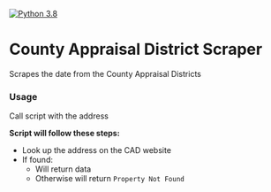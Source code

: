 [![Python 3.8](https://img.shields.io/badge/Python-3.6-blue.svg)](https://www.python.org/downloads/release/python-380/)

# County Appraisal District Scraper
Scrapes the date from the County Appraisal Districts

### Usage

Call script with the address


**Script will follow these steps:**
- Look up the address on the CAD website
- If found:
    - Will return data
    - Otherwise will return `Property Not Found`